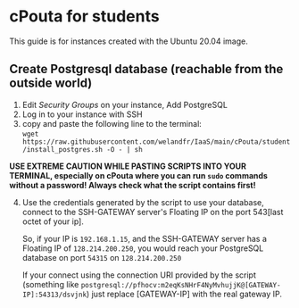 # cPouta for students

This guide is for instances created with the Ubuntu 20.04 image.

## Create Postgresql database (reachable from the outside world)

1. Edit _Security Groups_ on your instance, Add PostgreSQL
2. Log in to your instance with SSH
3. copy and paste the following line to the terminal:     
`wget https://raw.githubusercontent.com/welandfr/IaaS/main/cPouta/student/install_postgres.sh -O - | sh`

__USE EXTREME CAUTION WHILE PASTING SCRIPTS INTO YOUR TERMINAL, especially on cPouta where you can run `sudo` commands without a password! Always check what the script contains first!__

4. Use the credentials generated by the script to use your database, connect to the SSH-GATEWAY server's Floating IP on the port 543[last octet of your ip]. 

    So, if your IP is `192.168.1.15`, and the SSH-GATEWAY server has a Floating IP of `128.214.200.250`, you would reach your PostgreSQL database on port `54315` on `128.214.200.250`
    
    If your connect using the connection URI provided by the script (something like `postgresql://pfhocv:m2eqKsNHrF4NyMvhujjK@[GATEWAY-IP]:54313/dsvjnk`) just replace [GATEWAY-IP] with the real gateway IP. 